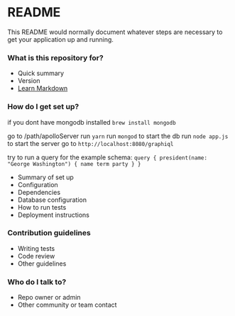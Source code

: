 # README #

This README would normally document whatever steps are necessary to get your application up and running.

### What is this repository for? ###

* Quick summary
* Version
* [Learn Markdown](https://bitbucket.org/tutorials/markdowndemo)

### How do I get set up? ###
if you dont have mongodb installed
`brew install mongodb`

go to /path/apolloServer 
run `yarn`
run `mongod` to start the db
run `node app.js` to start the server
go to `http://localhost:8080/graphiql`

try to run a query for the example schema:
`query {
  president(name: "George Washington") {
    name
    term
    party
  }
}`

* Summary of set up
* Configuration
* Dependencies
* Database configuration
* How to run tests
* Deployment instructions

### Contribution guidelines ###

* Writing tests
* Code review
* Other guidelines

### Who do I talk to? ###

* Repo owner or admin
* Other community or team contact